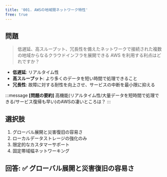 ```yaml
---
title: '001. AWSの地域間ネットワーク特性'
free: true
---
```


## 問題

> 低遅延、高スループット、冗長性を備えたネットワークで接続された複数の地域からなるクラウドインフラを展開できる AWS を利用する利点はどれですか？

- **低遅延**: リアルタイム性
- **高スループット**: より多くのデータを短い時間で処理できること
- **冗長性**: 故障に対する耐性を向上させ、サービスの中断を最小限に抑える


:::message
**[問題の要約]** 高機能(リアルタイム性/大量データを短時間で処理できる/サービス復帰も早い)のAWSの凄いところは？
:::

## 選択肢

1. グローバル展開と災害復旧の容易さ
2. ローカルデータストレージの強化のみ
3. 限定的なカスタマーサポート
4. 固定帯域幅ネットワーキング

## 回答: ✅ グローバル展開と災害復旧の容易さ